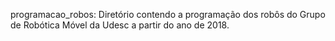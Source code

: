 programacao_robos: Diretório contendo a programação dos robôs do Grupo de Robótica Móvel da Udesc a partir do ano de 2018.
